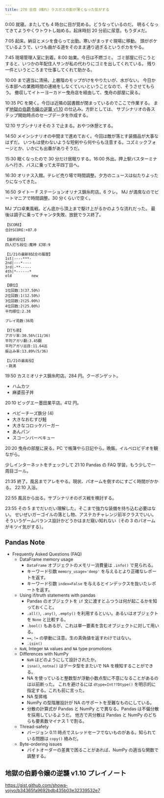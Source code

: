 ```yaml
---
title: 270 日目（晴れ）ラスボスの影が薄くなった気がする
---
```


0:00 就寝。またしても 4 時台に目が覚める。どうなっているのだ。
明るくなってきてようやくウトウトし始める。起床時刻 20 分前に尿意。もうダメだ。

7:05 起床。納豆とメシを食らって出勤。寒いがまっすぐ現場に移動。
頭がボケているようで、いつも曲がる道をそのまま通り過ぎるというポカをやる。

7:45 現場管理人室に到着。8:00 始業。今日は不燃ゴミ。
ゴミ部屋に行こうとすると、いつかの年配住人サンが私の代わりにゴミを出してくれている。
残り一件というところまで仕事してくれて助かる。

10:00 まで適当に清掃。上層階のモップがけをやりたいが、水がない。
今日から本部への業務時間の連絡をしなくていいということなので、そうさせてもらう。
撤収してイトーヨーカドー曳舟店を経由して、曳舟の部屋に戻る。

10:35 PC を開く。今日は近隣の図書館が閉まっているのでここで作業する。
まず[地獄の伯爵令嬢の逆襲 v1.10][bshf21] の仕込み。方針としては、
サブシナリオの各ステップ開始時点のセーブデータを作成する。

12:10 サブシナリオその 3 で止まる。おやつ休憩とする。

14:50 メインシナリオの中間まで進めておく。今回は敵が落とす装備品が大事なはずだ。
いつもは使わないような短剣やら何やらも注意する。コズミックフォージとか、いかにも出番がありそうだ。

15:30 眠くなったので 30 分だけ居眠りする。16:00 外出。押上駅バスターミナルへ行き、バスに乗って太平四丁目へ。

16:30 オリナス入館。テレビ売り場で時間調整。夕方のニュースは似たりよったりになってきた。

16:50 タイトー F ステーションオリナス錦糸町店。6 クレ。
MJ が満席なのでビートマニアで時間調整。30 分くらいで空く。

MJ プロ卓東風戦。どん底から頂上まで駆け上がるかのような流れだった。
最後は調子に乗ってチャンタ失敗、放銃でラス終了。

```text
【SCORE】
合計SCORE:+87.0

【最終段位】
四人打ち段位:魔神 幻球:9

【1/21の最新8試合の履歴】
1st|----***-
2nd|---*----
3rd|-**-----
4th|*------*
old         new

【順位】
1位回数:3(37.50%)
2位回数:1(12.50%)
3位回数:2(25.00%)
4位回数:2(25.00%)
平均順位:2.38

プレイ局数:36局

【打ち筋】
アガリ率:30.56%(11/36)
平均アガリ翻:3.45翻
平均アガリ巡目:11.64巡
振込み率:13.89%(5/36)

【1/21の最高役】
・跳満
```

19:50 カスミオリナス錦糸町店。284 円。クーポンゲット。

* ハムカツ
* 麻婆茄子丼

20:10 ビッグエー墨田業平店。412 円。

* ベビーチーズ鉄分 (4)
* 大きなおむすび鮭
* 大きなコロッケバーガー
* あんパン
* スコーンバーベキュー

20:20 曳舟の部屋に戻る。PC で帳簿やら日記やら。晩飯。イルベロビデオを観ながら。

少しインターネットをチェックして 21:10 Pandas の FAQ 学習。もう少しで一周目ゴール。

21:35 終了。風呂までアレをやる。現状、パオームを倒すのにすごく時間がかかる。
22:10 入浴。

22:55 風呂から出る。サブシナリオのボス戦を検討する。

23:55 その 5 までだいだい理解した。そこまで強力な装備を持ち込む必要はない。
せいぜいガーゴイルの落とし物、アステカチャレンジ前半クラスでいい。
そういうゲームバランス設計かどうかはまだ窺い知れない（その 3 のパオームがキツイ気がする）。

## Pandas Note

* Frequently Asked Questions (FAQ)
  * DataFrame memory usage
    * `DataFrame` オブジェクトのメモリー消費量は `.info()` で見られる。
    * キーワード引数 `memory_usage='deep'` を与えるとより正確なレポートを返す。
    * キーワード引数 `index=False` を与えるとインデックスを抜いたレポートを返す。
  * Using if/truth statements with pandas
    * Pandas のオブジェクトを `if` 文に渡すとふつうは何が起こるかを知っておくこと。
    * `.all()`, `.any()`, `.empty()` を利用するといい。あるいはオブジェクトを `None` と比較する。
    * `.bool()` もあるが、これは単一要素を含むオブジェクトに対して用いる。
    * `==`, `!=` の挙動に注意。生の真偽値を返すわけではない。
    * `.isin()`
  * `NaN`, Integer `NA` values and `NA` type promotions
  * Differences with NumPy
    * `NaN` はどのようにして設計されたか。
    * `isna()`, `notna()` はデータ型をまたいで NA を検知することができる。
    * NA を使っていると整数型が浮動小数点型に不意になることがあるのは以前断った。
      これを避けるには `dtype=Int??Dtype()` を明示的に指定する。これも前に言った。
    * NA 型昇格
    * NumPy の型階層設計が NA のサポートを至難なものにしている。
    * 分散の計算式が Pandas と NumPy とで異なる。Pandas は不偏分散を採用しているようだ。
      他方で共分散は Pandas と NumPy のどちらも要素数マイナス 1 で割る。
  * Thread-safety
    * バージョン 0.11 時点でスレッドセーフでないものがある。知られている問題は `copy()` 絡みだ。
  * Byte-ordering issues
    * バイトオーダーの差異で困ることがあれば、NumPy の適当な関数で調整する。

## 地獄の伯爵令嬢の逆襲 v1.10 プレイノート

<https://gist.github.com/showa-yojyo/b34365fa9692bdb435b03e32339532e7>

[bshf21]: https://www.freem.ne.jp/win/game/24805
